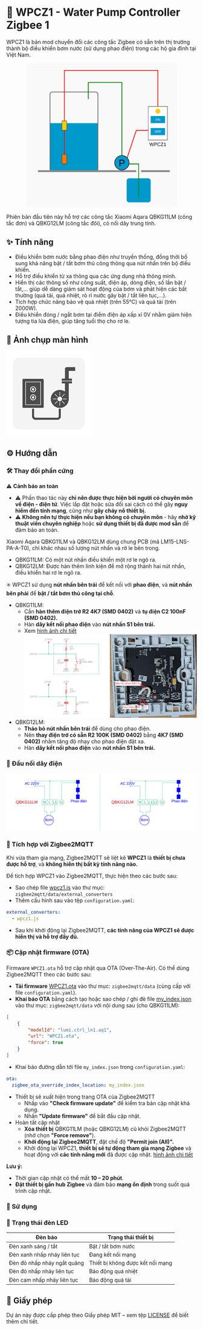 # 🚀 WPCZ1 - Water Pump Controller Zigbee 1
WPCZ1 là bản mod chuyển đổi các công tắc Zigbee có sẵn trên thị trường thành bộ điều khiển bơm nước (sử dụng phao điện) trong các hộ gia đình tại Việt Nam.

<div align="center">
  <img src="./images/wpcz1.svg" alt="wpcz1" width="400"/>
</div>

Phiên bản đầu tiên này hỗ trợ các công tắc Xiaomi Aqara QBKG11LM (công tắc đơn) và QBKG12LM (công tắc đôi), có nối dây trung tính.

## ✨ Tính năng
- Điều khiển bơm nước bằng phao điện như truyền thống, đồng thời bổ sung khả năng bật / tắt bơm thủ công thông qua nút nhấn trên bộ điều khiển.
- Hỗ trợ điều khiển từ xa thông qua các ứng dụng nhà thông minh.
- Hiển thị các thông số như công suất, điện áp, dòng điện, số lần bật / tắt,... giúp dễ dàng giám sát hoạt động của bơm và phát hiện các bất thường (quá tải, quá nhiệt, rò rỉ nước gây bật / tắt liên tục,...).
- Tích hợp chức năng bảo vệ quá nhiệt (trên 55°C) và quá tải (trên 2000W).
- Điều khiển đóng / ngắt bơm tại điểm điện áp xấp xỉ 0V nhằm giảm hiện tượng tia lửa điện, giúp tăng tuổi thọ cho rơ le.

## 📸 Ảnh chụp màn hình
![Screenshot](./images/screenshot1.png)

## ⚙️ Hướng dẫn
### 🛠 Thay đổi phần cứng
⚠️ **Cảnh báo an toàn**
- ⚠️ Phần thao tác này **chỉ nên được thực hiện bởi người có chuyên môn về điện - điện tử**. Việc lắp đặt hoặc sửa đổi sai cách có thể gây **nguy hiểm đến tính mạng**, cũng như **gây cháy nổ thiết bị.**
- ⚠️ **Không nên tự thực hiện nếu bạn không có chuyên môn** - hãy **nhờ kỹ thuật viên chuyên nghiệp** hoặc **sử dụng thiết bị đã được mod sẵn** để đảm bảo an toàn.

Xiaomi Aqara QBKG11LM và QBKG12LM dùng chung PCB (mã LM15-LNS-PA-A-T0), chỉ khác nhau số lượng nút nhấn và rờ le bên trong.
- QBKG11LM: Có một nút nhấn điều khiển một rơ le ngõ ra.
- QBKG12LM: Được hàn thêm linh kiện để mở rộng thành hai nút nhấn, điều khiển hai rơ le ngõ ra.

✳️ WPCZ1 sử dụng **nút nhấn bên trái** để kết nối với **phao điện**, và **nút nhấn bên phải** để **bật / tắt bơm thủ công tại chỗ**.
- QBKG11LM:
  - Cần **hàn thêm điện trở R2 4K7 (SMD 0402)** và **tụ điện C2 100nF (SMD 0402).**
  - Hàn **dây kết nối phao điện** vào **nút nhấn S1 bên trái.**
  - Xem [hình ảnh chi tiết](QBKG11LM_modify.md)
  ![QBKG11LM](./images/QBKG11LM_modify.png)
- QBKG12LM:
  - **Tháo bỏ nút nhấn bên trái** để dùng cho phao điện.
  - Nên **thay điện trở có sẵn R2 100K (SMD 0402)** bằng **4K7 (SMD 0402)** nhằm tăng độ nhạy cho phao điện đặt xa.
  - Hàn **dây kết nối phao điện** vào **nút nhấn S1 bên trái.**

### 🔌 Đấu nối dây điện
![Wiring Connection](./images/Wiring-connection.png)

### 🧩 Tích hợp với Zigbee2MQTT
Khi vừa tham gia mạng, Zigbee2MQTT sẽ liệt kê **WPCZ1** là **thiết bị chưa được hỗ trợ**, và **không hiển thị bất kỳ tính năng nào.**

Để tích hợp WPCZ1 vào Zigbee2MQTT, thực hiện theo các bước sau:
- Sao chép file [wpcz1.js](./z2m/wpcz1.js) vào thư mục: `zigbee2mqtt/data/external_converters`
- Thêm cấu hình sau vào tệp `configuration.yaml`:
```yaml
external_converters:
  - wpcz1.js
```
- Sau khi khởi động lại Zigbee2MQTT, **các tính năng của WPCZ1 sẽ được hiển thị và hỗ trợ đầy đủ.**

### 📦 Cập nhật firmware (OTA)
Firmware `WPCZ1.ota` hỗ trợ cập nhật qua OTA (Over-The-Air). Có thể dùng Zigbee2MQTT theo các bước sau:
- **Tải firmware** [WPCZ1.ota](./ota/WPCZ1.ota) vào thư mục: `zigbee2mqtt/data` (cùng cấp với file `configuration.yaml`).
- **Khai báo OTA** bằng cách tạo hoặc sao chép / ghi đè file [my_index.json](./z2m/my_index.json) vào thư mục: `zigbee2mqtt/data` với nội dung sau (cho QBKG11LM):
```json
[
    {
        "modelId": "lumi.ctrl_ln1.aq1",
        "url": "WPCZ1.ota",
        "force": true
    }
]
```
- Khai báo đường dẫn tới file `my_index.json` trong `configuration.yaml`:
```yaml
ota:
  zigbee_ota_override_index_location: my_index.json
```
- Thiết bị sẽ xuất hiện trong trang OTA của Zigbee2MQTT
  - Nhấp vào **"Check firmware update"** để kiểm tra bản cập nhật khả dụng.
  - Nhấn **"Update firmware"** để bắt đầu cập nhật.
- Hoàn tất cập nhật
  - **Xóa thiết bị** QBKG11LM (hoặc QBKG12LM) cũ khỏi Zigbee2MQTT (nhớ chọn **"Force remove"**).
  - **Khởi động lại Zigbee2MQTT**, đặt chế độ **"Permit join (All)".**
  - Khởi động lại WPCZ1, **thiết bị sẽ tự động tham gia mạng Zigbee** và hoạt động với **các tính năng mới** đã được cập nhật.
[hình ảnh chi tiết](QBKG11LM_Z2M.md)

**Lưu ý:**
- Thời gian cập nhật có thể mất **10 – 20 phút**.
- **Đặt thiết bị gần hub Zigbee** và đảm bảo **mạng ổn định** trong suốt quá trình cập nhật.

### 📖 Sử dụng

### 🚨 Trạng thái đèn LED
| Đèn báo                      | Trạng thái thiết bị                   |
|------------------------------|---------------------------------------|
| Đèn xanh sáng / tắt          | Bật / tắt bơm nước                    |
| Đèn xanh nhấp nháy liên tục  | Đang kết nối mạng                     |
| Đèn đỏ nhấp nháy ngắt quãng  | Thiết bị không được kết nối mạng      |
| Đèn đỏ nhấp nháy liên tục    | Báo động quá nhiệt                    |
| Đèn cam nhấp nháy liên tục   | Báo động quá tải                      |

## 📄 Giấy phép
Dự án này được cấp phép theo Giấy phép MIT – xem tệp [LICENSE](LICENSE) để biết thêm chi tiết.
